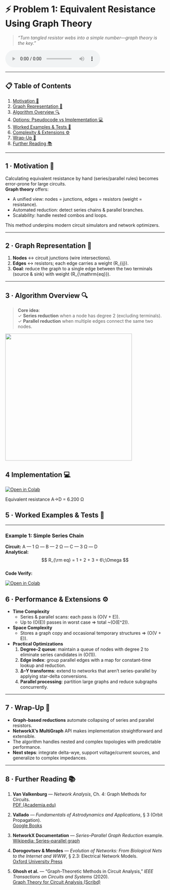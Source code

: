 <!-- ╭────────────────────────────────────────────────────────╮
     │   ⚡ Circuits · Problem 1 — Equivalent Resistance via Graph Theory   │
     ╰────────────────────────────────────────────────────────╯ -->

# ⚡ **Problem 1: Equivalent Resistance Using Graph Theory**

> *“Turn tangled resistor webs into a simple number—graph theory is the key.”*  

<!DOCTYPE html>
<html lang="en">
<head>
  <meta charset="UTF-8">
  <title>Default Audio Player</title>
</head>
<body>

<audio controls>
  <source src="https://files.catbox.moe/dqz86b.wav" type="audio/wav">
  Your browser does not support the audio element.
</audio>

</body>
</html>

---

## 📋 Table of Contents  
1. [Motivation 🎯](#motivation)  
2. [Graph Representation 🔗](#representation)  
3. [Algorithm Overview 🔍](#overview)  
4. [Options: Pseudocode vs Implementation 💻](#options)  
5. [Worked Examples & Tests 🧪](#examples)  
6. [Complexity & Extensions ⚙️](#complexity)  
7. [Wrap-Up 📝](#conclusions)  
8. [Further Reading 📚](#references)  

---

<a name="motivation"></a>
## 1 · Motivation 🎯  
Calculating equivalent resistance by hand (series/parallel rules) becomes error-prone for large circuits.  
**Graph theory** offers:

- A unified view: nodes = junctions, edges = resistors (weight = resistance).  
- Automated reduction: detect series chains & parallel branches.  
- Scalability: handle nested combos and loops.  

This method underpins modern circuit simulators and network optimizers.

---

<a name="representation"></a>
## 2 · Graph Representation 🔗  

1. **Nodes** ↔ circuit junctions (wire intersections).  
2. **Edges** ↔ resistors; each edge carries a weight \(R_{ij}\).  
3. **Goal**: reduce the graph to a single edge between the two terminals (source & sink) with weight \(R_{\mathrm{eq}}\).

---

<a name="overview"></a>
## 3 · Algorithm Overview 🔍  

> **Core idea**:  
> ✓ **Series reduction** when a node has degree 2 (excluding terminals).  
> ✓ **Parallel reduction** when multiple edges connect the same two nodes.

<img src="https://i.imgur.com/muiULaP.png" width="400">

## 4  Implementation 💻

[![Open in Colab](https://colab.research.google.com/assets/colab-badge.svg)](https://colab.research.google.com/drive/1zZMETYf2R7h9i8Gxi4_nMZSkjdMu_LIy?usp=sharing)

Equivalent resistance A→D = 6.200 Ω

<a name="examples"></a>
## 5 · Worked Examples & Tests 🧪

---

### Example 1: Simple Series Chain  
**Circuit:** A — 1 Ω — B — 2 Ω — C — 3 Ω — D  
**Analytical:**  
$$
R_{\rm eq} = 1 + 2 + 3 = 6\;\Omega
$$  
**Code Verify:**

[![Open in Colab](https://colab.research.google.com/assets/colab-badge.svg)](https://colab.research.google.com/drive/1_G7BLZLi6sFVG969m2lMs-Hz7gMtXsVB?usp=sharing)

<a name="complexity"></a>
## 6 · Performance & Extensions ⚙️

- **Time Complexity**  
  - Series & parallel scans: each pass is \(O(V + E)\).  
  - Up to \(O(E)\) passes in worst case ⇒ total ~\(O(E^2)\).  
- **Space Complexity**  
  - Stores a graph copy and occasional temporary structures ⇒ \(O(V + E)\).  
- **Practical Optimizations**  
  1. **Degree-2 queue**: maintain a queue of nodes with degree 2 to eliminate series candidates in \(O(1)\).  
  2. **Edge index**: group parallel edges with a map for constant-time lookup and reduction.  
  3. **Δ–Y transforms**: extend to networks that aren’t series-parallel by applying star-delta conversions.  
  4. **Parallel processing**: partition large graphs and reduce subgraphs concurrently.

---

<a name="conclusions"></a>
## 7 · Wrap-Up 📝

- **Graph-based reductions** automate collapsing of series and parallel resistors.  
- **NetworkX’s MultiGraph** API makes implementation straightforward and extensible.  
- The algorithm handles nested and complex topologies with predictable performance.  
- **Next steps**: integrate delta-wye, support voltage/current sources, and generalize to complex impedances.

---

<a name="references"></a>
## 8 · Further Reading 📚

1. **Van Valkenburg** — *Network Analysis*, Ch. 4: Graph Methods for Circuits.  
   [PDF (Academia.edu)](https://www.academia.edu/70807469/Network_Analysis_by_M_E_Van_Valkenburg)

2. **Vallado** — *Fundamentals of Astrodynamics and Applications*, § 3 (Orbit Propagation).  
   [Google Books](https://books.google.com/books/about/Fundamentals_of_Astrodynamics_and_Applic.html?id=PJLlWzMBKjkC)

3. **NetworkX Documentation** — *Series–Parallel Graph Reduction* example.  
   [Wikipedia: Series–parallel graph](https://en.wikipedia.org/wiki/Series%E2%80%93parallel_graph)

4. **Dorogovtsev & Mendes** — *Evolution of Networks: From Biological Nets to the Internet and WWW*, § 2.3: Electrical Network Models.  
   [Oxford University Press](https://global.oup.com/academic/product/evolution-of-networks-9780199686711)

5. **Ghosh et al.** — “Graph-Theoretic Methods in Circuit Analysis,” *IEEE Transactions on Circuits and Systems* (2020).  
   [Graph Theory for Circuit Analysis (Scribd)](https://www.scribd.com/document/330287174/Graph-Theory-for-Circuit-Analysis)
